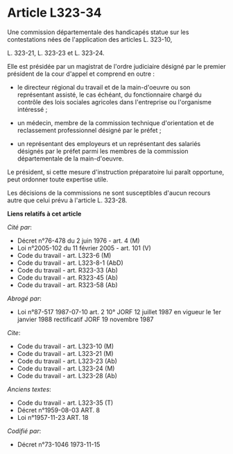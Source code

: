# Article L323-34

Une commission départementale des handicapés statue sur les contestations nées de l'application des articles L. 323-10,

L. 323-21, L. 323-23 et L. 323-24.

Elle est présidée par un magistrat de l'ordre judiciaire désigné par le premier président de la cour d'appel et comprend en
outre :

- le directeur régional du travail et de la main-d'oeuvre ou son représentant assisté, le cas échéant, du fonctionnaire
chargé du contrôle des lois sociales agricoles dans l'entreprise ou l'organisme intéressé ;

- un médecin, membre de la commission technique d'orientation et de reclassement professionnel désigné par le préfet ;

- un représentant des employeurs et un représentant des salariés désignés par le préfet parmi les membres de la commission
départementale de la main-d'oeuvre.

Le président, si cette mesure d'instruction préparatoire lui paraît opportune, peut ordonner toute expertise utile.

Les décisions de la commissions ne sont susceptibles d'aucun recours autre que celui prévu à l'article L. 323-28.

**Liens relatifs à cet article**

_Cité par_:

  - Décret n°76-478 du 2 juin 1976 - art. 4 (M)
  - Loi n°2005-102 du 11 février 2005 - art. 101 (V)
  - Code du travail - art. L323-6 (M)
  - Code du travail - art. L323-8-1 (AbD)
  - Code du travail - art. R323-33 (Ab)
  - Code du travail - art. R323-45 (Ab)
  - Code du travail - art. R323-58 (Ab)

_Abrogé par_:

  - Loi n°87-517 1987-07-10 art. 2 10° JORF 12 juillet 1987 en vigueur le 1er janvier 1988 rectificatif JORF 19 novembre 1987

_Cite_:

  - Code du travail - art. L323-10 (M)
  - Code du travail - art. L323-21 (M)
  - Code du travail - art. L323-23 (Ab)
  - Code du travail - art. L323-24 (M)
  - Code du travail - art. L323-28 (Ab)

_Anciens textes_:

  - Code du travail - art. L323-35 (T)
  - Décret n°1959-08-03 ART. 8
  - Loi n°1957-11-23 ART. 18

_Codifié par_:

  - Décret n°73-1046 1973-11-15
